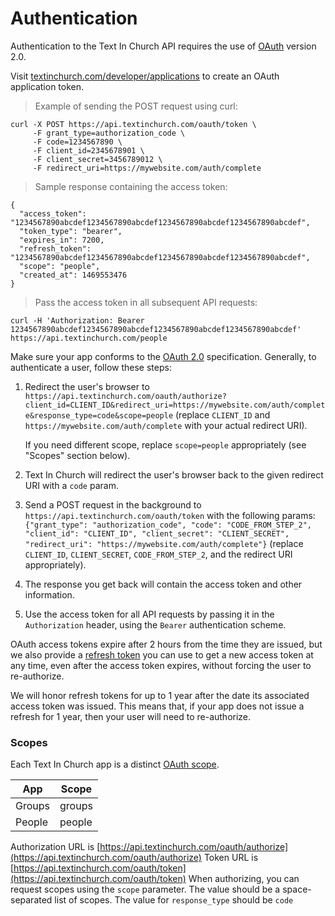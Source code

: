 # Authentication

Authentication to the Text In Church API requires the use of [OAuth](https://en.wikipedia.org/wiki/OAuth) version 2.0.

Visit [textinchurch.com/developer/applications](https://textinchurch.com/developer/applications)
to create an OAuth application token.

> Example of sending the POST request using curl:

```
curl -X POST https://api.textinchurch.com/oauth/token \
     -F grant_type=authorization_code \
     -F code=1234567890 \
     -F client_id=2345678901 \
     -F client_secret=3456789012 \
     -F redirect_uri=https://mywebsite.com/auth/complete
```

> Sample response containing the access token:

```
{
  "access_token": "1234567890abcdef1234567890abcdef1234567890abcdef1234567890abcdef",
  "token_type": "bearer",
  "expires_in": 7200,
  "refresh_token": "1234567890abcdef1234567890abcdef1234567890abcdef1234567890abcdef",
  "scope": "people",
  "created_at": 1469553476
}
```

> Pass the access token in all subsequent API requests:

```
curl -H 'Authorization: Bearer 1234567890abcdef1234567890abcdef1234567890abcdef1234567890abcdef' https://api.textinchurch.com/people
```

Make sure your app conforms to the [OAuth 2.0](http://oauth.net/2/) specification. Generally, to authenticate a user,
follow these steps:

1.  Redirect the user's browser to `https://api.textinchurch.com/oauth/authorize?client_id=CLIENT_ID&redirect_uri=https://mywebsite.com/auth/complete&response_type=code&scope=people`
    (replace `CLIENT_ID` and `https://mywebsite.com/auth/complete` with your actual redirect URI).

    If you need different scope, replace `scope=people` appropriately (see "Scopes" section below).

2.  Text In Church will redirect the user's browser back to the given redirect URI with a `code` param.

3.  Send a POST request in the background to `https://api.textinchurch.com/oauth/token` with the following params:
    `{"grant_type": "authorization_code", "code": "CODE_FROM_STEP_2", "client_id": "CLIENT_ID", "client_secret": "CLIENT_SECRET", "redirect_uri": "https://mywebsite.com/auth/complete"}`
    (replace `CLIENT_ID`, `CLIENT_SECRET`, `CODE_FROM_STEP_2`, and the redirect URI appropriately).

4.  The response you get back will contain the access token and other information.

5.  Use the access token for all API requests by passing it in the `Authorization` header, using the `Bearer` authentication scheme.

OAuth access tokens expire after 2 hours from the time they are issued, but we also provide a
[refresh token](https://tools.ietf.org/html/rfc6749#section-1.5) you can use to get a new access token at any time,
even after the access token expires, without forcing the user to re-authorize.

We will honor refresh tokens for up to 1 year after the date its associated access token was issued.
This means that, if your app does not issue a refresh for 1 year, then your user will need to re-authorize.

### Scopes

Each Text In Church app is a distinct [OAuth scope](http://tools.ietf.org/html/rfc6749#section-3.3).


| App | Scope|
|-----|------|
| Groups | groups |
| People | people |

Authorization URL is [https://api.textinchurch.com/oauth/authorize](https://api.textinchurch.com/oauth/authorize)
Token URL is [https://api.textinchurch.com/oauth/token](https://api.textinchurch.com/oauth/token)
When authorizing, you can request scopes using the `scope` parameter. The value should be a space-separated list of scopes.
The value for `response_type` should be `code`
